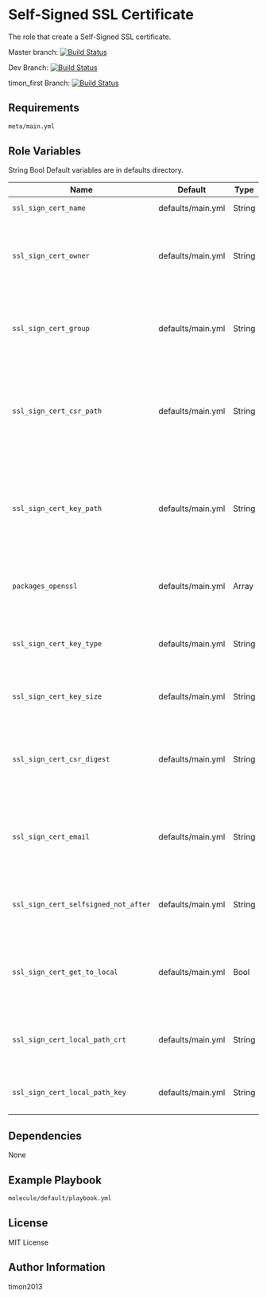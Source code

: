 Self-Signed SSL Certificate
=========

The role that create a Self-Signed SSL certificate.

Master branch:
[![Build Status](https://travis-ci.org/timon2013/ansible_role_ssl_sign_cert.svg?branch=master)](https://travis-ci.org/timon2013/ansible_role_ssl_sign_cert)

Dev Branch:
[![Build Status](https://travis-ci.org/timon2013/ansible_role_ssl_sign_cert.svg?branch=dev)](https://travis-ci.org/timon2013/ansible_role_ssl_sign_cert)

timon_first Branch:
[![Build Status](https://travis-ci.org/timon2013/ansible_role_ssl_sign_cert.svg?branch=dev)](https://travis-ci.org/timon2013/ansible_role_ssl_sign_cert)

Requirements
------------

```bash
meta/main.yml
```

Role Variables
--------------
String Bool
Default variables are in defaults directory.

| Name | Default               | Type          | Description                       |
| ---- | --------------------- | ------------- | ----------------------------------|
| `ssl_sign_cert_name` | defaults/main.yml     | String         | Certificate name         |
| `ssl_sign_cert_owner` | defaults/main.yml    | String         | Name of the user that should own the file/directory, as would be fed to chown. |
| `ssl_sign_cert_group` | defaults/main.yml    | String         | Name of the group that should own the file/directory, as would be fed to chown. |
| `ssl_sign_cert_csr_path` | defaults/main.yml    | String         | The name of the file into which the generated OpenSSL certificate signing request will be written.| `ssl_sign_cert_crt_path` | defaults/main.yml    | String         | Remote absolute path where the generated certificate file should be created or is already located. |
| `ssl_sign_cert_key_path` | defaults/main.yml    | String         | Name of the file in which the generated TLS/SSL private key will be written. It will have 0600 mode. |
| `packages_openssl` | defaults/main.yml    | Array | A package name or package specifier with version. |
| `ssl_sign_cert_key_type` | defaults/main.yml    | String | The algorithm used to generate the TLS/SSL private key. |
| `ssl_sign_cert_key_size` | defaults/main.yml    | String | Size (in bits) of the TLS/SSL key to generate. |
| `ssl_sign_cert_csr_digest` | defaults/main.yml    | String | The digest used when signing the certificate signing request with the private key.
| `ssl_sign_cert_email` | defaults/main.yml    | String | The emailAddress field of the certificate signing request subject. |
| `ssl_sign_cert_selfsigned_not_after` | defaults/main.yml    | String | The point in time at which the certificate stops being valid. |
| `ssl_sign_cert_get_to_local` | defaults/main.yml    | Bool | You can set "true" if you want download certificate and key to localhost. |
| `ssl_sign_cert_local_path_crt` | defaults/main.yml    | String | The local path where you want save certificate file. |
| `ssl_sign_cert_local_path_key` | defaults/main.yml    | String | The local path where you want save key file. |

Dependencies
------------

None

Example Playbook
----------------

```bash
molecule/default/playbook.yml
```

License
-------

MIT License

Author Information
------------------

timon2013
